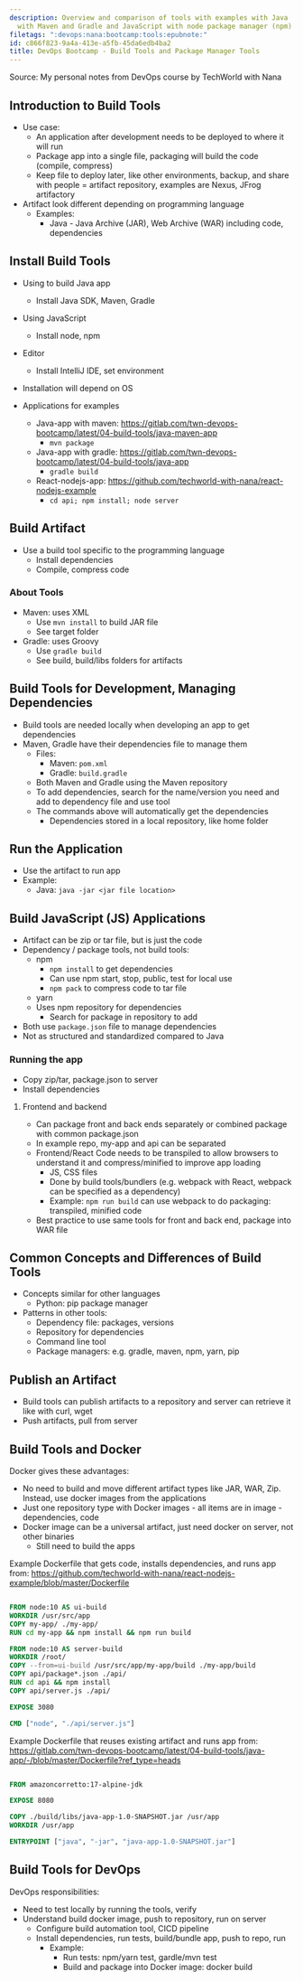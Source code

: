```yaml
---
description: Overview and comparison of tools with examples with Java
  with Maven and Gradle and JavaScript with node package manager (npm)
filetags: ":devops:nana:bootcamp:tools:epubnote:"
id: c866f823-9a4a-413e-a5fb-45da6edb4ba2
title: DevOps Bootcamp - Build Tools and Package Manager Tools
---
```


Source: My personal notes from DevOps course by TechWorld with Nana

## Introduction to Build Tools

- Use case:
  - An application after development needs to be deployed to where it
    will run
  - Package app into a single file, packaging will build the code
    (compile, compress)
  - Keep file to deploy later, like other environments, backup, and
    share with people = artifact repository, examples are Nexus, JFrog
    artifactory
- Artifact look different depending on programming language
  - Examples:
    - Java - Java Archive (JAR), Web Archive (WAR) including code,
      dependencies

## Install Build Tools

- Using to build Java app

  - Install Java SDK, Maven, Gradle

- Using JavaScript

  - Install node, npm

- Editor

  - Install IntelliJ IDE, set environment

- Installation will depend on OS

- Applications for examples

  - Java-app with maven:
    <https://gitlab.com/twn-devops-bootcamp/latest/04-build-tools/java-maven-app>
    - `mvn package`
  - Java-app with gradle:
    <https://gitlab.com/twn-devops-bootcamp/latest/04-build-tools/java-app>
    - `gradle build`
  - React-nodejs-app:
    <https://github.com/techworld-with-nana/react-nodejs-example>
    - `cd api; npm install; node server`

## Build Artifact

- Use a build tool specific to the programming language
  - Install dependencies
  - Compile, compress code

### About Tools

- Maven: uses XML
  - Use `mvn install` to build JAR file
  - See target folder
- Gradle: uses Groovy
  - Use `gradle build`
  - See build, build/libs folders for artifacts

## Build Tools for Development, Managing Dependencies

- Build tools are needed locally when developing an app to get
  dependencies
- Maven, Gradle have their dependencies file to manage them
  - Files:
    - Maven: `pom.xml`
    - Gradle: `build.gradle`
  - Both Maven and Gradle using the Maven repository
  - To add dependencies, search for the name/version you need and add to
    dependency file and use tool
  - The commands above will automatically get the dependencies
    - Dependencies stored in a local repository, like home folder

## Run the Application

- Use the artifact to run app
- Example:
  - Java: `java -jar <jar file location>`

## Build JavaScript (JS) Applications

- Artifact can be zip or tar file, but is just the code
- Dependency / package tools, not build tools:
  - npm
    - `npm install` to get dependencies
    - Can use npm start, stop, public, test for local use
    - `npm pack` to compress code to tar file
  - yarn
  - Uses npm repository for dependencies
    - Search for package in repository to add
- Both use `package.json` file to manage dependencies
- Not as structured and standardized compared to Java

### Running the app

- Copy zip/tar, package.json to server
- Install dependencies

1.  Frontend and backend

    - Can package front and back ends separately or combined package
      with common package.json
    - In example repo, my-app and api can be separated
    - Frontend/React Code needs to be transpiled to allow browsers to
      understand it and compress/minified to improve app loading
      - JS, CSS files
      - Done by build tools/bundlers (e.g. webpack with React, webpack
        can be specified as a dependency)
      - Example: `npm run build` can use webpack to do packaging:
        transpiled, minified code
    - Best practice to use same tools for front and back end, package
      into WAR file

## Common Concepts and Differences of Build Tools

- Concepts similar for other languages
  - Python: pip package manager
- Patterns in other tools:
  - Dependency file: packages, versions
  - Repository for dependencies
  - Command line tool
  - Package managers: e.g. gradle, maven, npm, yarn, pip

## Publish an Artifact

- Build tools can publish artifacts to a repository and server can
  retrieve it like with curl, wget
- Push artifacts, pull from server

## Build Tools and Docker

Docker gives these advantages:

- No need to build and move different artifact types like JAR, WAR, Zip.
  Instead, use docker images from the applications
- Just one repository type with Docker images - all items are in image -
  dependencies, code
- Docker image can be a universal artifact, just need docker on server,
  not other binaries
  - Still need to build the apps

Example Dockerfile that gets code, installs dependencies, and runs app
from:
<https://github.com/techworld-with-nana/react-nodejs-example/blob/master/Dockerfile>

``` Dockerfile

FROM node:10 AS ui-build
WORKDIR /usr/src/app
COPY my-app/ ./my-app/
RUN cd my-app && npm install && npm run build

FROM node:10 AS server-build
WORKDIR /root/
COPY --from=ui-build /usr/src/app/my-app/build ./my-app/build
COPY api/package*.json ./api/
RUN cd api && npm install
COPY api/server.js ./api/

EXPOSE 3080

CMD ["node", "./api/server.js"]

```

Example Dockerfile that reuses existing artifact and runs app from:
<https://gitlab.com/twn-devops-bootcamp/latest/04-build-tools/java-app/-/blob/master/Dockerfile?ref_type=heads>

``` Dockerfile

FROM amazoncorretto:17-alpine-jdk

EXPOSE 8080

COPY ./build/libs/java-app-1.0-SNAPSHOT.jar /usr/app
WORKDIR /usr/app

ENTRYPOINT ["java", "-jar", "java-app-1.0-SNAPSHOT.jar"]

```

## Build Tools for DevOps

DevOps responsibilities:

- Need to test locally by running the tools, verify
- Understand build docker image, push to repository, run on server
  - Configure build automation tool, CICD pipeline
  - Install dependencies, run tests, build/bundle app, push to repo, run
    - Example:
      - Run tests: npm/yarn test, gardle/mvn test
      - Build and package into Docker image: docker build
